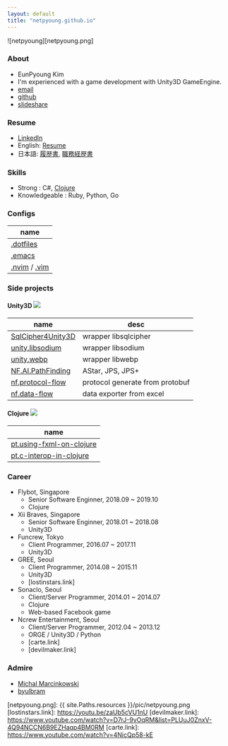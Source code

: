 ```yaml
---
layout: default
title: "netpyoung.github.io"
---
```


![netpyoung][netpyoung.png]

### About
* <span class="flag-icon flag-icon-kr flag-icon-squared"></span> EunPyoung Kim
* I'm experienced with a game development with Unity3D GameEngine.
* <i class="far fa-envelope"></i> [email](mailto:netpyoung@gmail.com)
* <i class="fab fa-github"></i> [github](http://github.com/netpyoung)
* <i class="fab fa-slideshare" aria-hidden="true"></i> [slideshare](https://www.slideshare.net/netpyoung)

### Resume
* <i class="fab fa-linkedin" aria-hidden="true"></i> [LinkedIn](https://www.linkedin.com/in/netpyoung/)
* <span class="flag-icon flag-icon-gb flag-icon-squared"></span> English: [Resume](https://docs.google.com/document/d/1sS9sx-LH2124aj4-NtRX3thAnmGLKjNRH2j2Y_3SSdQ/edit?usp=sharing)
* <span class="flag-icon flag-icon-jp flag-icon-squared"></span> 日本語: [履歴書](https://docs.google.com/document/d/1eiagvIR9Zko-DNXf6miQRYR1zaM_KjViFT2NX4vjijQ/edit?usp=sharing), [職務経歴書](https://docs.google.com/document/d/14MjsZ5TFvB9J_Lj_4QAKxk2FKypE5tlqlsKoIQTH6nw/edit?usp=sharing)


### Skills
* Strong : C#, [Clojure](http://www.4clojure.com/user/netpyoung)
* Knowledgeable : Ruby, Python, Go

### Configs

| name                                                                                                      |
|-----------------------------------------------------------------------------------------------------------|
| [.dotfiles](https://github.com/netpyoung/netpyoung.dotfiles)                                              |
| [.emacs](https://github.com/netpyoung/netpyoung.emacs.d)                                                  |
| [.nvim](https://github.com/netpyoung/netpyoung.nvim) / [.vim](https://github.com/netpyoung/netpyoung.vim) |

### Side projects
#### Unity3D <span class="icon "><img src="{{ site.Paths.resources }}/icon/icons8-unity-250.png" /></span>

| name                                                                | desc                            |
|---------------------------------------------------------------------|---------------------------------|
| [SqlCipher4Unity3D](https://github.com/netpyoung/SqlCipher4Unity3D) | wrapper libsqlcipher            |
| [unity.libsodium](https://github.com/netpyoung/unity.libsodium)     | wrapper libsodium               |
| [unity.webp](https://github.com/netpyoung/unity.webp)               | wrapper libwebp                 |
| [NF.AI.PathFinding](https://github.com/netpyoung/NF.AI.PathFinding) | AStar, JPS, JPS+                |
| [nf.protocol-flow](https://github.com/netpyoung/nf.protocol-flow)   | protocol generate from protobuf |
| [nf.data-flow](https://github.com/netpyoung/nf.data-flow)           | data exporter from excel        |

#### Clojure <span class="icon "><img src="{{ site.Paths.resources }}/icon/clojure.png" /></span>

| name                                                                              |
|-----------------------------------------------------------------------------------|
| [pt.using-fxml-on-clojure](https://github.com/netpyoung/pt.using-fxml-on-clojure) |
| [pt.c-interop-in-clojure](https://github.com/netpyoung/pt.c-interop-in-clojure)   |


### Career

* Flybot, Singapore
    - Senior Software Enginner, 2018.09 ~ 2019.10
    - Clojure
* Xii Braves, Singapore
    - Senior Software Enginner, 2018.01 ~ 2018.08
    - Unity3D
* Funcrew, Tokyo
    - Client Programmer, 2016.07 ~ 2017.11
    - Unity3D
* GREE, Seoul
    - Client Programmer, 2014.08 ~ 2015.11
    - Unity3D
    - [lostinstars.link]
* Sonaclo, Seoul
    - Client/Server Programmer, 2014.01 ~ 2014.07
    - Clojure
    - Web-based Facebook game
* Ncrew Entertainment, Seoul
    - Client/Server Programmer, 2012.04 ~ 2013.12
    - ORGE / Unity3D / Python
    - [carte.link]
    - [devilmaker.link]


### Admire
* [Michal Marcinkowski](https://mm.soldat.pl/)
* [byulbram](http://blog.naver.com/byulbram)


[netpyoung.png]: {{ site.Paths.resources }}/pic/netpyoung.png
[lostinstars.link]: https://youtu.be/zaUb5cVU1nU
[devilmaker.link]: https://www.youtube.com/watch?v=D7rJ-9vOqRM&list=PLUuJ0ZnxV-4Q94NCCN6B9EZHaqp4BM0RM
[carte.link]: https://www.youtube.com/watch?v=4NicQp58-kE
